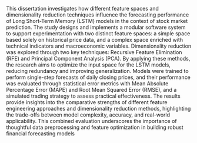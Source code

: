 This dissertation investigates how different feature spaces and dimensionality reduction techniques influence the forecasting performance of Long Short-Term Memory (LSTM) models in the context of stock market prediction. The study designs and implements a modular software system to support experimentation with two distinct feature spaces: a simple space based solely on historical price data, and a complex space enriched with technical indicators and macroeconomic variables.
Dimensionality reduction was explored through two key techniques: Recursive Feature Elimination (RFE) and Principal Component Analysis (PCA). By applying these methods, the research aims to optimize the input space for the LSTM models, reducing redundancy and improving generalization.
Models were trained to perform single-step forecasts of daily closing prices, and their performance was evaluated through statistical error metrics with Mean Absolute Percentage Error (MAPE) and Root Mean Squared Error (RMSE),  and a simulated trading strategy to assess practical effectiveness.
The results provide insights into the comparative strengths of different feature engineering approaches and dimensionality reduction methods, highlighting the trade-offs between model complexity, accuracy, and real-world applicability. This combined evaluation underscores the importance of thoughtful data preprocessing and feature optimization in building robust financial forecasting models
